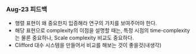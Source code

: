 ### Aug-23 피드백

- 행렬 표현이 왜 중요한지 입증해라 연구의 가치를 보여주어야 한다.
- 해당 표현으로 complexity의 이점을 설명할 때는, 특정 시점의 time-complexity는 물론 중요하나, Scale complexity 비교도 중요하다.
- Clifford 대수 시스템을 만들어서 비교를 해보는 것이 좋을것(내생각)

